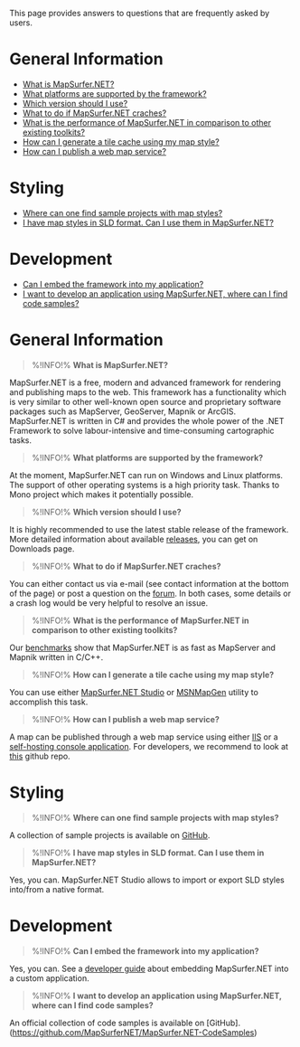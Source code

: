 This page provides answers to questions that are frequently asked by users.

# General Information 

- [What is MapSurfer.NET?](#What)
- [What platforms are supported by the framework?](#WhatOS)
- [Which version should I use?](#WhichVersion)
- [What to do if MapSurfer.NET craches?](#WhatTodoIfCrashes)
- [What is the performance of MapSurfer.NET in comparison to other existing toolkits?](#WhatIsPerformance)
- [How can I generate a tile cache using my map style?](#GenTileCache)
- [How can I publish a web map service?](#PublishWebService)

# Styling 

- [Where can one find sample projects with map styles?](#WhereSampleProjects)
- [I have map styles in SLD format. Can I use them in MapSurfer.NET?](#SLDStyles)

# Development 

- [Can I embed the framework into my application?](#CanEmbed)
- [I want to develop an application using MapSurfer.NET, where can I find code samples?](#WhereCodeSamples)

# General Information 
>%!INFO!% <strong id="What">What is MapSurfer.NET?</strong>

MapSurfer.NET is a free, modern and advanced framework for rendering and publishing maps to the web. This framework has a functionality which is very similar to other well-known open source and proprietary software packages such as MapServer, GeoServer, Mapnik or ArcGIS. MapSurfer.NET is written in C# and provides the whole power of the .NET Framework to solve labour-intensive and time-consuming cartographic tasks.

>%!INFO!% <strong id="WhatOS">What platforms are supported by the framework?</strong>

At the moment, MapSurfer.NET can run on Windows and Linux platforms. The support of other operating systems is a high priority task. Thanks to Mono project which makes it potentially possible.

>%!INFO!% <strong id="WhichVersion">Which version should I use?</strong>

It is highly recommended to use the latest stable release of the framework. More detailed information about available [releases](release-notes.md), you can get on Downloads page.

>%!INFO!% <strong id="WhatTodoIfCrashes">What to do if MapSurfer.NET craches?</strong>

You can either contact us via e-mail (see contact information at the bottom of the page) or post a question on the [forum](https://groups.google.com/forum/#!forum/mapsurfer-net). In both cases, some details or a crash log would be very helpful to resolve an issue.

>%!INFO!% <strong id="WhatIsPerformance">What is the performance of MapSurfer.NET in comparison to other existing toolkits?</strong>

Our [benchmarks](http://mapsurfernet.com/blog/benchmarking-mapping-toolkits-in-tile-seeding) show that MapSurfer.NET is as fast as MapServer and Mapnik written in C/C++.

>%!INFO!% <strong id="GenTileCache">How can I generate a tile cache using my map style?</strong>

You can use either [MapSurfer.NET Studio](/usermanual/tools/msnstudio/export-tile-cache.md) or [MSNMapGen](/usermanual/tools/msnmapgen.md) utility to accomplish this task.

>%!INFO!% <strong id="PublishWebService">How can I publish a web map service?</strong>

A map can be published through a web map service using either [IIS](usermanual/webservices/running-webservice-using-iis75) or a [self-hosting console application](usermanual/webservices/self-hosting-webservice-nancy). For developers, we recommend to look at [this](https://github.com/MapSurferNET/MapSurfer.NET-Web) github repo.


# Styling 

>%!INFO!% <strong id="WhereSampleProjects">Where can one find sample projects with map styles?</strong>

A collection of sample projects is available on [GitHub](https://github.com/MapSurferNET/MapSurfer.NET-Examples).

>%!INFO!% <strong id="SLDStyles">I have map styles in SLD format. Can I use them in MapSurfer.NET?</strong>

Yes, you can. MapSurfer.NET Studio allows to import or export SLD styles into/from a native format. 

# Development 

>%!INFO!% <strong id="CanEmbed">Can I embed the framework into my application?</strong>

Yes, you can. See a [developer guide](devmanual/embedding-msn-in-custom-application.md) about embedding MapSurfer.NET into a custom application.

>%!INFO!% <strong id="WhereCodeSamples">I want to develop an application using MapSurfer.NET, where can I find code samples?</strong>

An official collection of code samples is available on [GitHub]. (https://github.com/MapSurferNET/MapSurfer.NET-CodeSamples)
